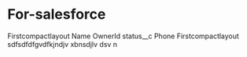 # For-salesforce
<?xml version="1.0" encoding="UTF-8"?>
<CompactLayout xmlns="http://soap.sforce.com/2006/04/metadata">
    <fullName>Firstcompactlayout</fullName>
    <fields>Name</fields>
    <fields>OwnerId</fields>
    <fields>status__c</fields>
    <fields>Phone</fields>
    <label>Firstcompactlayout</label>
    sdfsdfdfgvdfkjndjv xbnsdjlv dsv n
</CompactLayout>